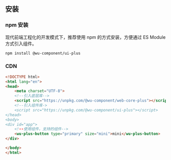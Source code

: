 ## 安装

### npm 安装

现代前端工程化的开发模式下，推荐使用 npm 的方式安装，方便通过 ES Module 方式引入组件。

```bash
npm install @wu-component/ui-plus
```

### CDN

<a-alert message="非 npm 方式下 可以直接在 html 文件中引入对应组件的静态产物，为尽可能较小包的大小，UI 组件库中未包含底层依赖库，通过 link 引入库时得提前加载底层依赖。" type="info" show-icon />

```html
<!DOCTYPE html>
<html lang="en">
<head>
    <meta charset="UTF-8">
    <!--引入底层库-->
    <script src="https://unpkg.com/@wu-component/web-core-plus"></script>
    <!--引入组件库->
    <script src="https://unpkg.com/@wu-component/ui-plus"></script>
</head>
<body>
<div id="app">
    <!--使用组件，支持的组件-->
    <wu-plus-button type="primary" size="mini">mini</wu-plus-button>
</div>

</body>
</html>

```
